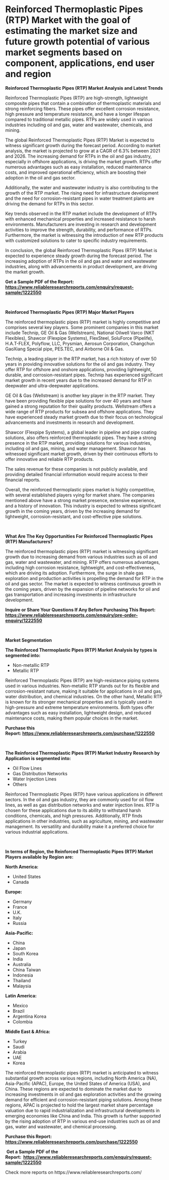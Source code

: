 <p><h1>Reinforced Thermoplastic Pipes (RTP) Market with the goal of estimating the market size and future growth potential of various market segments based on component, applications, end user and region</h1></p><p><strong>Reinforced Thermoplastic Pipes (RTP) Market Analysis and Latest Trends</strong></p>
<p><p>Reinforced Thermoplastic Pipes (RTP) are high-strength, lightweight composite pipes that contain a combination of thermoplastic materials and strong reinforcing fibers. These pipes offer excellent corrosion resistance, high pressure and temperature resistance, and have a longer lifespan compared to traditional metallic pipes. RTPs are widely used in various industries including oil and gas, water and wastewater, chemicals, and mining.</p><p>The global Reinforced Thermoplastic Pipes (RTP) Market is expected to witness significant growth during the forecast period. According to market analysis, the market is projected to grow at a CAGR of 6.3% between 2021 and 2026. The increasing demand for RTPs in the oil and gas industry, especially in offshore applications, is driving the market growth. RTPs offer numerous advantages such as easy installation, reduced maintenance costs, and improved operational efficiency, which are boosting their adoption in the oil and gas sector.</p><p>Additionally, the water and wastewater industry is also contributing to the growth of the RTP market. The rising need for infrastructure development and the need for corrosion-resistant pipes in water treatment plants are driving the demand for RTPs in this sector.</p><p>Key trends observed in the RTP market include the development of RTPs with enhanced mechanical properties and increased resistance to harsh environments. Manufacturers are investing in research and development activities to improve the strength, durability, and performance of RTPs. Furthermore, the market is witnessing the introduction of new RTP products with customized solutions to cater to specific industry requirements.</p><p>In conclusion, the global Reinforced Thermoplastic Pipes (RTP) Market is expected to experience steady growth during the forecast period. The increasing adoption of RTPs in the oil and gas and water and wastewater industries, along with advancements in product development, are driving the market growth.</p></p>
<p><strong>Get a Sample PDF of the Report:&nbsp; <a href="https://www.reliableresearchreports.com/enquiry/request-sample/1222550">https://www.reliableresearchreports.com/enquiry/request-sample/1222550</a></strong></p>
<p>&nbsp;</p>
<p><strong>Reinforced Thermoplastic Pipes (RTP) Major Market Players</strong></p>
<p><p>The reinforced thermoplastic pipes (RTP) market is highly competitive and comprises several key players. Some prominent companies in this market include Technip, GE Oil & Gas (Wellstream), National Oilwell Varco (NKT Flexibles), Shawcor (Flexpipe Systems), FlexSteel, SoluForce (Pipelife), H.A.T-FLEX, Polyflow, LLC, Prysmian, Aerosun Corporation, Changchun GaoXiang Special pipe, PES.TEC, and Airborne Oil & Gas.</p><p>Technip, a leading player in the RTP market, has a rich history of over 50 years in providing innovative solutions for the oil and gas industry. They offer RTP for offshore and onshore applications, providing lightweight, durable, and corrosion-resistant pipes. Technip has experienced significant market growth in recent years due to the increased demand for RTP in deepwater and ultra-deepwater applications.</p><p>GE Oil & Gas (Wellstream) is another key player in the RTP market. They have been providing flexible pipe solutions for over 40 years and have gained a strong reputation for their quality products. Wellstream offers a wide range of RTP products for subsea and offshore applications. They have experienced steady market growth due to their focus on technological advancements and investments in research and development.</p><p>Shawcor (Flexpipe Systems), a global leader in pipeline and pipe coating solutions, also offers reinforced thermoplastic pipes. They have a strong presence in the RTP market, providing solutions for various industries, including oil and gas, mining, and water management. Shawcor has witnessed significant market growth, driven by their continuous efforts to offer innovative and reliable RTP products.</p><p>The sales revenue for these companies is not publicly available, and providing detailed financial information would require access to their financial reports.</p><p>Overall, the reinforced thermoplastic pipes market is highly competitive, with several established players vying for market share. The companies mentioned above have a strong market presence, extensive experience, and a history of innovation. This industry is expected to witness significant growth in the coming years, driven by the increasing demand for lightweight, corrosion-resistant, and cost-effective pipe solutions.</p></p>
<p>&nbsp;</p>
<p><strong>What Are The Key Opportunities For Reinforced Thermoplastic Pipes (RTP) Manufacturers?</strong></p>
<p><p>The reinforced thermoplastic pipes (RTP) market is witnessing significant growth due to increasing demand from various industries such as oil and gas, water and wastewater, and mining. RTP offers numerous advantages, including high corrosion resistance, lightweight, and cost-effectiveness, which are driving its adoption. Furthermore, the surge in shale gas exploration and production activities is propelling the demand for RTP in the oil and gas sector. The market is expected to witness continuous growth in the coming years, driven by the expansion of pipeline networks for oil and gas transportation and increasing investments in infrastructure development.</p></p>
<p><strong>Inquire or Share Your Questions If Any Before Purchasing This Report: <a href="https://www.reliableresearchreports.com/enquiry/pre-order-enquiry/1222550">https://www.reliableresearchreports.com/enquiry/pre-order-enquiry/1222550</a></strong></p>
<p>&nbsp;</p>
<p><strong>Market Segmentation</strong></p>
<p><strong>The Reinforced Thermoplastic Pipes (RTP) Market Analysis by types is segmented into:</strong></p>
<p><ul><li>Non-metallic RTP</li><li>Metallic RTP</li></ul></p>
<p><p>Reinforced Thermoplastic Pipes (RTP) are high-resistance piping systems used in various industries. Non-metallic RTP stands out for its flexible and corrosion-resistant nature, making it suitable for applications in oil and gas, water distribution, and chemical industries. On the other hand, Metallic RTP is known for its stronger mechanical properties and is typically used in high-pressure and extreme temperature environments. Both types offer advantages such as easy installation, lightweight design, and reduced maintenance costs, making them popular choices in the market.</p></p>
<p><strong>Purchase this Report:&nbsp;<a href="https://www.reliableresearchreports.com/purchase/1222550">https://www.reliableresearchreports.com/purchase/1222550</a></strong></p>
<p>&nbsp;</p>
<p><strong>The Reinforced Thermoplastic Pipes (RTP) Market Industry Research by Application is segmented into:</strong></p>
<p><ul><li>Oil Flow Lines</li><li>Gas Distribution Networks</li><li>Water Injection Lines</li><li>Others</li></ul></p>
<p><p>Reinforced Thermoplastic Pipes (RTP) have various applications in different sectors. In the oil and gas industry, they are commonly used for oil flow lines, as well as gas distribution networks and water injection lines. RTP is chosen for these applications due to its ability to withstand harsh conditions, chemicals, and high pressures. Additionally, RTP finds applications in other industries, such as agriculture, mining, and wastewater management. Its versatility and durability make it a preferred choice for various industrial applications.</p></p>
<p>&nbsp;</p>
<p><strong>In terms of Region, the Reinforced Thermoplastic Pipes (RTP) Market Players available by Region are:</strong></p>
<p>
    <p> <strong> North America: </strong>
        <ul>
            <li>United States</li>
            <li>Canada</li>
        </ul>
        </p> 
    <p> <strong> Europe: </strong>
        <ul>
            <li>Germany</li>
            <li>France</li>
            <li>U.K.</li>
            <li>Italy</li>
            <li>Russia</li>
        </ul>
        </p> 
    <p> <strong> Asia-Pacific: </strong>
        <ul>
            <li>China</li>
            <li>Japan</li>
            <li>South Korea</li>
            <li>India</li>
            <li>Australia</li>
            <li>China Taiwan</li>
            <li>Indonesia</li>
            <li>Thailand</li>
            <li>Malaysia</li>
        </ul>
        </p> 
    <p> <strong> Latin America: </strong>
        <ul>
            <li>Mexico</li>
            <li>Brazil</li>
            <li>Argentina Korea</li>
            <li>Colombia</li>
        </ul>
        </p> 
    <p> <strong> Middle East & Africa: </strong>
        <ul>
            <li>Turkey</li>
            <li>Saudi</li>
            <li>Arabia</li>
            <li>UAE</li>
            <li>Korea</li>
        </ul>
    </p>
    </p>
<p><p>The reinforced thermoplastic pipes (RTP) market is anticipated to witness substantial growth across various regions, including North America (NA), Asia-Pacific (APAC), Europe, the United States of America (USA), and China. These regions are expected to dominate the market due to increasing investments in oil and gas exploration activities and the growing demand for efficient and corrosion-resistant piping solutions. Among these regions, APAC is projected to hold the largest market share percentage valuation due to rapid industrialization and infrastructural developments in emerging economies like China and India. This growth is further supported by the rising adoption of RTP in various end-use industries such as oil and gas, water and wastewater, and chemical processing.</p></p>
<p><strong>Purchase this Report: <a href="https://www.reliableresearchreports.com/purchase/1222550">https://www.reliableresearchreports.com/purchase/1222550</a></strong></p>
<p>&nbsp;<strong>Get a Sample PDF of the Report:&nbsp;&nbsp;<a href="https://www.reliableresearchreports.com/enquiry/request-sample/1222550">https://www.reliableresearchreports.com/enquiry/request-sample/1222550</a></strong></p>
<p><strong></strong></p>
<p>Check more reports on https://www.reliableresearchreports.com/</p>